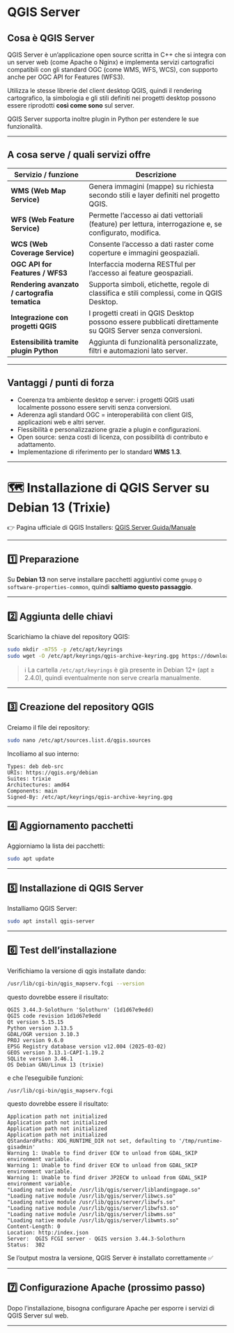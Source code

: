 # QGIS Server

## Cosa è QGIS Server

QGIS Server è un’applicazione open source scritta in C++ che si integra con un server web (come Apache o Nginx) e implementa servizi cartografici compatibili con gli standard OGC (come WMS, WFS, WCS), con supporto anche per OGC API for Features (WFS3).

Utilizza le stesse librerie del client desktop QGIS, quindi il rendering cartografico, la simbologia e gli stili definiti nei progetti desktop possono essere riprodotti **così come sono** sul server.

QGIS Server supporta inoltre plugin in Python per estendere le sue funzionalità.

---

## A cosa serve / quali servizi offre

| Servizio / funzione | Descrizione |
|---------------------|-------------|
| **WMS (Web Map Service)** | Genera immagini (mappe) su richiesta secondo stili e layer definiti nel progetto QGIS. |
| **WFS (Web Feature Service)** | Permette l’accesso ai dati vettoriali (feature) per lettura, interrogazione e, se configurato, modifica. |
| **WCS (Web Coverage Service)** | Consente l’accesso a dati raster come coperture e immagini geospaziali. |
| **OGC API for Features / WFS3** | Interfaccia moderna RESTful per l’accesso ai feature geospaziali. |
| **Rendering avanzato / cartografia tematica** | Supporta simboli, etichette, regole di classifica e stili complessi, come in QGIS Desktop. |
| **Integrazione con progetti QGIS** | I progetti creati in QGIS Desktop possono essere pubblicati direttamente su QGIS Server senza conversioni. |
| **Estensibilità tramite plugin Python** | Aggiunta di funzionalità personalizzate, filtri e automazioni lato server. |

---

## Vantaggi / punti di forza

- Coerenza tra ambiente desktop e server: i progetti QGIS usati localmente possono essere serviti senza conversioni.  
- Aderenza agli standard OGC = interoperabilità con client GIS, applicazioni web e altri server.  
- Flessibilità e personalizzazione grazie a plugin e configurazioni.  
- Open source: senza costi di licenza, con possibilità di contributo e adattamento.  
- Implementazione di riferimento per lo standard **WMS 1.3**.


---


# 🗺️ Installazione di QGIS Server su Debian 13 (Trixie)

👉 Pagina ufficiale di QGIS Installers: [QGIS Server Guida/Manuale](https://qgis.org/resources/installation-guide/#linux)

---

## 1️⃣ Preparazione

Su **Debian 13** non serve installare pacchetti aggiuntivi come `gnupg` o `software-properties-common`, quindi **saltiamo questo passaggio**.

---

## 2️⃣ Aggiunta delle chiavi

Scarichiamo la chiave del repository QGIS:

```bash
sudo mkdir -m755 -p /etc/apt/keyrings
sudo wget -O /etc/apt/keyrings/qgis-archive-keyring.gpg https://download.qgis.org/downloads/qgis-archive-keyring.gpg
```

> ℹ️ La cartella `/etc/apt/keyrings` è già presente in Debian 12+ (apt ≥ 2.4.0), quindi eventualmente non serve crearla manualmente.

---

## 3️⃣ Creazione del repository QGIS

Creiamo il file dei repository:

```bash
sudo nano /etc/apt/sources.list.d/qgis.sources
```

Incolliamo al suo interno:

```text
Types: deb deb-src
URIs: https://qgis.org/debian
Suites: trixie
Architectures: amd64
Components: main
Signed-By: /etc/apt/keyrings/qgis-archive-keyring.gpg
```

---

## 4️⃣ Aggiornamento pacchetti

Aggiorniamo la lista dei pacchetti:

```bash
sudo apt update
```

---

## 5️⃣ Installazione di QGIS Server

Installiamo QGIS Server:

```bash
sudo apt install qgis-server
```

---

## 6️⃣ Test dell’installazione
Verifichiamo la versione di qgis installate dando:
```bash
/usr/lib/cgi-bin/qgis_mapserv.fcgi --version
```

questo dovrebbe essere il risultato:
```
QGIS 3.44.3-Solothurn 'Solothurn' (1d1d67e9edd)
QGIS code revision 1d1d67e9edd
Qt version 5.15.15
Python version 3.13.5
GDAL/OGR version 3.10.3
PROJ version 9.6.0
EPSG Registry database version v12.004 (2025-03-02)
GEOS version 3.13.1-CAPI-1.19.2
SQLite version 3.46.1
OS Debian GNU/Linux 13 (trixie)
```

e che l’eseguibile funzioni:

```
/usr/lib/cgi-bin/qgis_mapserv.fcgi
```

questo dovrebbe essere il risultato:
```
Application path not initialized
Application path not initialized
Application path not initialized
Application path not initialized
QStandardPaths: XDG_RUNTIME_DIR not set, defaulting to '/tmp/runtime-gisadmin'
Warning 1: Unable to find driver ECW to unload from GDAL_SKIP environment variable.
Warning 1: Unable to find driver ECW to unload from GDAL_SKIP environment variable.
Warning 1: Unable to find driver JP2ECW to unload from GDAL_SKIP environment variable.
"Loading native module /usr/lib/qgis/server/liblandingpage.so"
"Loading native module /usr/lib/qgis/server/libwcs.so"
"Loading native module /usr/lib/qgis/server/libwfs.so"
"Loading native module /usr/lib/qgis/server/libwfs3.so"
"Loading native module /usr/lib/qgis/server/libwms.so"
"Loading native module /usr/lib/qgis/server/libwmts.so"
Content-Length: 0
Location: http:/index.json
Server:  QGIS FCGI server - QGIS version 3.44.3-Solothurn
Status:  302
```


Se l’output mostra la versione, QGIS Server è installato correttamente ✅

---

## 7️⃣ Configurazione Apache (prossimo passo)

Dopo l’installazione, bisogna configurare Apache per esporre i servizi di QGIS Server sul web.

---
